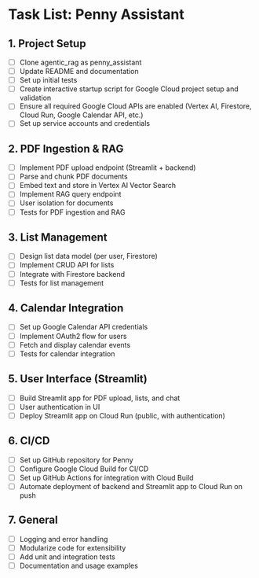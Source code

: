 # Task List: Penny Assistant

## 1. Project Setup
- [ ] Clone agentic_rag as penny_assistant
- [ ] Update README and documentation
- [ ] Set up initial tests
- [ ] Create interactive startup script for Google Cloud project setup and validation
- [ ] Ensure all required Google Cloud APIs are enabled (Vertex AI, Firestore, Cloud Run, Google Calendar API, etc.)
- [ ] Set up service accounts and credentials

## 2. PDF Ingestion & RAG
- [ ] Implement PDF upload endpoint (Streamlit + backend)
- [ ] Parse and chunk PDF documents
- [ ] Embed text and store in Vertex AI Vector Search
- [ ] Implement RAG query endpoint
- [ ] User isolation for documents
- [ ] Tests for PDF ingestion and RAG

## 3. List Management
- [ ] Design list data model (per user, Firestore)
- [ ] Implement CRUD API for lists
- [ ] Integrate with Firestore backend
- [ ] Tests for list management

## 4. Calendar Integration
- [ ] Set up Google Calendar API credentials
- [ ] Implement OAuth2 flow for users
- [ ] Fetch and display calendar events
- [ ] Tests for calendar integration

## 5. User Interface (Streamlit)
- [ ] Build Streamlit app for PDF upload, lists, and chat
- [ ] User authentication in UI
- [ ] Deploy Streamlit app on Cloud Run (public, with authentication)

## 6. CI/CD
- [ ] Set up GitHub repository for Penny
- [ ] Configure Google Cloud Build for CI/CD
- [ ] Set up GitHub Actions for integration with Cloud Build
- [ ] Automate deployment of backend and Streamlit app to Cloud Run on push

## 7. General
- [ ] Logging and error handling
- [ ] Modularize code for extensibility
- [ ] Add unit and integration tests
- [ ] Documentation and usage examples 